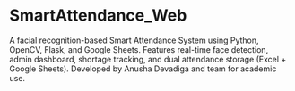 # SmartAttendance_Web
A facial recognition-based Smart Attendance System using Python, OpenCV, Flask, and Google Sheets. Features real-time face detection, admin dashboard, shortage tracking, and dual attendance storage (Excel + Google Sheets). Developed by Anusha Devadiga and team for academic use.
